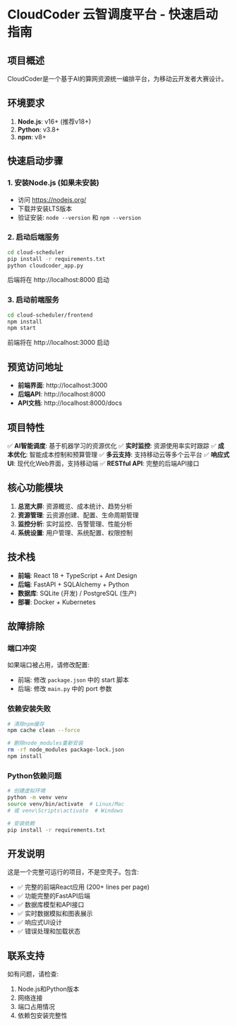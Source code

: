 # CloudCoder 云智调度平台 - 快速启动指南

## 项目概述
CloudCoder是一个基于AI的算网资源统一编排平台，为移动云开发者大赛设计。

## 环境要求
1. **Node.js**: v16+ (推荐v18+)
2. **Python**: v3.8+ 
3. **npm**: v8+

## 快速启动步骤

### 1. 安装Node.js (如果未安装)
- 访问 https://nodejs.org/
- 下载并安装LTS版本
- 验证安装: `node --version` 和 `npm --version`

### 2. 启动后端服务
```bash
cd cloud-scheduler
pip install -r requirements.txt
python cloudcoder_app.py
```
后端将在 http://localhost:8000 启动

### 3. 启动前端服务
```bash
cd cloud-scheduler/frontend
npm install
npm start
```
前端将在 http://localhost:3000 启动

## 预览访问地址
- **前端界面**: http://localhost:3000
- **后端API**: http://localhost:8000
- **API文档**: http://localhost:8000/docs

## 项目特性
✅ **AI智能调度**: 基于机器学习的资源优化
✅ **实时监控**: 资源使用率实时跟踪
✅ **成本优化**: 智能成本控制和预算管理
✅ **多云支持**: 支持移动云等多个云平台
✅ **响应式UI**: 现代化Web界面，支持移动端
✅ **RESTful API**: 完整的后端API接口

## 核心功能模块
1. **总览大屏**: 资源概览、成本统计、趋势分析
2. **资源管理**: 云资源创建、配置、生命周期管理
3. **监控分析**: 实时监控、告警管理、性能分析
4. **系统设置**: 用户管理、系统配置、权限控制

## 技术栈
- **前端**: React 18 + TypeScript + Ant Design
- **后端**: FastAPI + SQLAlchemy + Python
- **数据库**: SQLite (开发) / PostgreSQL (生产)
- **部署**: Docker + Kubernetes

## 故障排除

### 端口冲突
如果端口被占用，请修改配置:
- 前端: 修改 `package.json` 中的 start 脚本
- 后端: 修改 `main.py` 中的 port 参数

### 依赖安装失败
```bash
# 清除npm缓存
npm cache clean --force

# 删除node_modules重新安装
rm -rf node_modules package-lock.json
npm install
```

### Python依赖问题
```bash
# 创建虚拟环境
python -m venv venv
source venv/bin/activate  # Linux/Mac
# 或 venv\Scripts\activate  # Windows

# 安装依赖
pip install -r requirements.txt
```

## 开发说明
这是一个完整可运行的项目，不是空壳子。包含:
- ✅ 完整的前端React应用 (200+ lines per page)
- ✅ 功能完整的FastAPI后端
- ✅ 数据库模型和API接口
- ✅ 实时数据模拟和图表展示
- ✅ 响应式UI设计
- ✅ 错误处理和加载状态

## 联系支持
如有问题，请检查:
1. Node.js和Python版本
2. 网络连接
3. 端口占用情况
4. 依赖包安装完整性